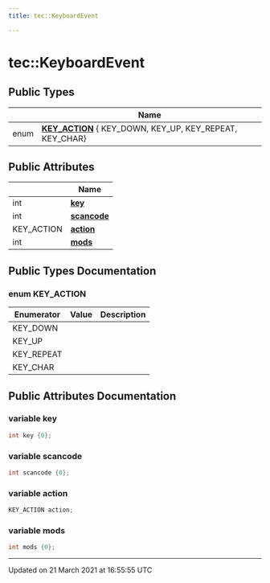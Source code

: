 ```yaml
---
title: tec::KeyboardEvent

---
```


# tec::KeyboardEvent



## Public Types

|                | Name           |
| -------------- | -------------- |
| enum| **[KEY_ACTION](/engine/Classes/structtec_1_1_keyboard_event/#enum-key_action)** { KEY_DOWN, KEY_UP, KEY_REPEAT, KEY_CHAR} |

## Public Attributes

|                | Name           |
| -------------- | -------------- |
| int | **[key](/engine/Classes/structtec_1_1_keyboard_event/#variable-key)**  |
| int | **[scancode](/engine/Classes/structtec_1_1_keyboard_event/#variable-scancode)**  |
| KEY_ACTION | **[action](/engine/Classes/structtec_1_1_keyboard_event/#variable-action)**  |
| int | **[mods](/engine/Classes/structtec_1_1_keyboard_event/#variable-mods)**  |

## Public Types Documentation

### enum KEY_ACTION

| Enumerator | Value | Description |
| ---------- | ----- | ----------- |
| KEY_DOWN | |   |
| KEY_UP | |   |
| KEY_REPEAT | |   |
| KEY_CHAR | |   |




## Public Attributes Documentation

### variable key

```cpp
int key {0};
```


### variable scancode

```cpp
int scancode {0};
```


### variable action

```cpp
KEY_ACTION action;
```


### variable mods

```cpp
int mods {0};
```


-------------------------------

Updated on 21 March 2021 at 16:55:55 UTC